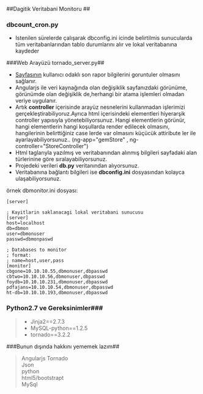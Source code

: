 ##Dagitik Veritabani Monitoru ##

### dbcount_cron.py ###
- Istenilen sürelerde çalışarak dbconfig.ini icinde belirtilmis sunucularda tüm veritabanlarından tablo durumlarını alır ve lokal veritabanına kaydeder


###Web Arayüzü tornado_server.py##
- [Sayfasının](http://dbmonitor.host:8888/)  kullanıcı odaklı son rapor
bilgilerini goruntuler olmasını sağlanır. 
- Angularjs ile veri kaynağında olan değişiklik sayfanızdaki görünüme, görünümde olan değişiklik de,herhangi bir atama işlemleri olmadan veriye uygulanır.
- Artık **controller** içerisinde arayüz nesnelerini kullanmadan işlerimizi gerçekleştirabiliyoruz.Ayrıca html içerisindeki elementleri hiyerarşik controller yapısıyla yönetebiliyorsunuz. Hangi elementlerin görünür, hangi elementlerin hangi koşullarda render edilecek olmasını, hangilerinin belirttiğiniz case lerde var olmasını küçücük attiribute ler ile ayarlayabiliyorsunuz.. (ng-app="gemStore" , ng-controller="StoreController")
- Html taglarıyla yazılmış ve veritabanından alınmış bilgileri sayfadaki alan türlerinine göre sıralayabiliyorsunuz.
- Projedeki verileri **db.py** veritanından alıyorsunuz.
- Veritabanına bağlantı bilgileri ise **dbconfig.ini** dosyasından kolayca ulaşabiliyorsunuz.
    
 
örnek dbmonitor.ini dosyası:

```config
[server]  

; Kayitlarin saklanacagi lokal veritabani sunucusu
[server]
host=localhost
db=dbmon
user=dbmonuser
passwd=dbmonpaswd

; Databases to monitor
; format:
; name=host,user,pass 
[monitor]
cbgone=10.10.10.55,dbmonuser,dbpasswd
cbtwo=10.10.10.56,dbmonuser,dbpasswd
foydb=10.10.10.231,dbmonuser,dbpasswd
pdfajans=10.10.10.54,dbmonuser,dbpasswd
ht-db=10.10.10.193,dbmonuser,dbpasswd
```

 
### Python2.7 ve Gereksinimler###
> - Jinja2==2.7.3  
> - MySQL-python==1.2.5  
> - tornado==3.2.2

###Bunun dışında hakkını yememek lazım##
> Angularjs 
> Tornado  
> Json  
> python  
> html5/bootstrapt  
> MySql  




